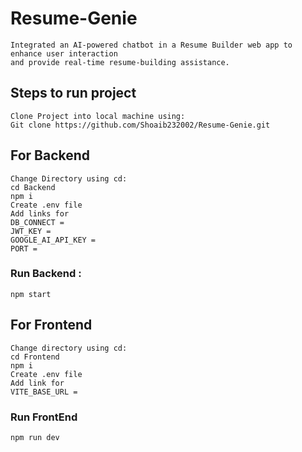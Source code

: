 ﻿# Resume-Genie
```
Integrated an AI-powered chatbot in a Resume Builder web app to enhance user interaction
and provide real-time resume-building assistance.
```
## Steps to run project
```
Clone Project into local machine using:
Git clone https://github.com/Shoaib232002/Resume-Genie.git
```
## For Backend
```
Change Directory using cd:
cd Backend
npm i
Create .env file
Add links for
DB_CONNECT = 
JWT_KEY =
GOOGLE_AI_API_KEY =
PORT =
```
### Run Backend :
```
npm start
```
## For Frontend
```
Change directory using cd:
cd Frontend
npm i
Create .env file
Add link for
VITE_BASE_URL =
```
### Run FrontEnd
```
npm run dev
```
